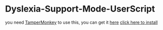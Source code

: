 # Dyslexia-Support-Mode-UserScript
you need [TamperMonkey](https://www.tampermonkey.net/) to use this, you can get it [here](https://www.tampermonkey.net/)
[click here to install](https://searchforjohn.github.io/Dyslexia-Support-Mode-UserScript/Dyslexia-Support-Mode-UserScript.user.js)
